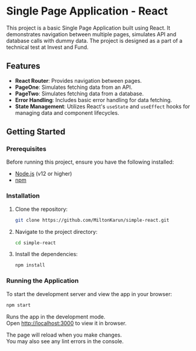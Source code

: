 
# Single Page Application - React

This project is a basic Single Page Application built using React. It demonstrates navigation between multiple pages, simulates API and database calls with dummy data. The project is designed as a part of a technical test at Invest and Fund.
## Features

- **React Router**: Provides navigation between pages.
- **PageOne**: Simulates fetching data from an API.
- **PageTwo**: Simulates fetching data from a database.
- **Error Handling**: Includes basic error handling for data fetching.
- **State Management**: Utilizes React's `useState` and `useEffect` hooks for managing data and component lifecycles.

## Getting Started

### Prerequisites

Before running this project, ensure you have the following installed:

- [Node.js](https://nodejs.org/) (v12 or higher)
- [npm](https://www.npmjs.com/)

### Installation

1. Clone the repository:

    ```bash
    git clone https://github.com/MiltonKarun/simple-react.git
    ```

2. Navigate to the project directory:

    ```bash
    cd simple-react
    ```

3. Install the dependencies:

    ```bash
    npm install
    ```

### Running the Application

To start the development server and view the app in your browser:

```bash
npm start
```

Runs the app in the development mode.\
Open [http://localhost:3000](http://localhost:3000) to view it in browser.

The page will reload when you make changes.\
You may also see any lint errors in the console.
